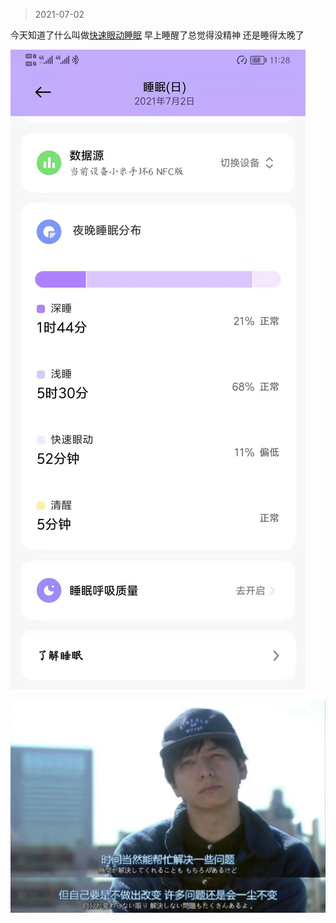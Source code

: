 >2021-07-02

今天知道了什么叫做[快速眼动睡眠](https://baike.baidu.com/item/%E5%BF%AB%E9%80%9F%E7%9C%BC%E5%8A%A8%E7%9D%A1%E7%9C%A0%E6%9C%9F/6132543?fr=aladdin)
早上睡醒了总觉得没精神
还是睡得太晚了

![](../../images/2021-0702-2.jpeg)

![](../../images/2021-07-02.jpeg)